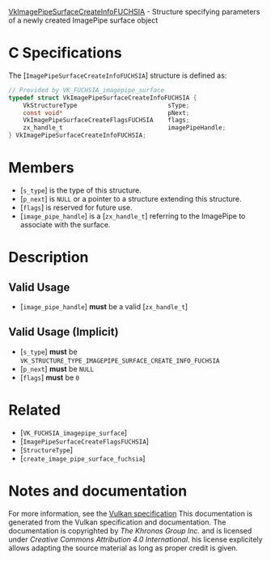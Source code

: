 [VkImagePipeSurfaceCreateInfoFUCHSIA](https://www.khronos.org/registry/vulkan/specs/1.3-extensions/man/html/VkImagePipeSurfaceCreateInfoFUCHSIA.html) - Structure specifying parameters of a newly created ImagePipe surface object

# C Specifications
The [`ImagePipeSurfaceCreateInfoFUCHSIA`] structure is defined as:
```c
// Provided by VK_FUCHSIA_imagepipe_surface
typedef struct VkImagePipeSurfaceCreateInfoFUCHSIA {
    VkStructureType                         sType;
    const void*                             pNext;
    VkImagePipeSurfaceCreateFlagsFUCHSIA    flags;
    zx_handle_t                             imagePipeHandle;
} VkImagePipeSurfaceCreateInfoFUCHSIA;
```

# Members
- [`s_type`] is the type of this structure.
- [`p_next`] is `NULL` or a pointer to a structure extending this structure.
- [`flags`] is reserved for future use.
- [`image_pipe_handle`] is a [`zx_handle_t`] referring to the ImagePipe to associate with the surface.

# Description
## Valid Usage
-  [`image_pipe_handle`] **must**  be a valid [`zx_handle_t`]

## Valid Usage (Implicit)
-  [`s_type`] **must**  be `VK_STRUCTURE_TYPE_IMAGEPIPE_SURFACE_CREATE_INFO_FUCHSIA`
-  [`p_next`] **must**  be `NULL`
-  [`flags`] **must**  be `0`

# Related
- [`VK_FUCHSIA_imagepipe_surface`]
- [`ImagePipeSurfaceCreateFlagsFUCHSIA`]
- [`StructureType`]
- [`create_image_pipe_surface_fuchsia`]

# Notes and documentation
For more information, see the [Vulkan specification](https://www.khronos.org/registry/vulkan/specs/1.3-extensions/html/vkspec.html)
This documentation is generated from the Vulkan specification and documentation.
The documentation is copyrighted by *The Khronos Group Inc.* and is licensed under *Creative Commons Attribution 4.0 International*.
his license explicitely allows adapting the source material as long as proper credit is given.
        